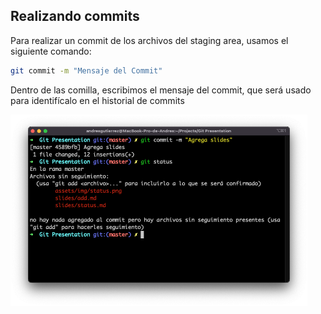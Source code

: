 ## Realizando commits

Para realizar un commit de los archivos del staging area, usamos el siguiente comando:

```bash
git commit -m "Mensaje del Commit"
```

Dentro de las comilla, escribimos el mensaje del commit, que será usado para identifícalo en el historial de commits

<img style="margin: auto;" width="475" src="/assets/img/commit-result.png"/>
